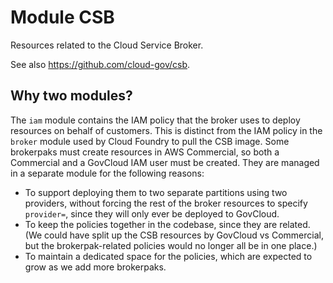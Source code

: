 # Module CSB

Resources related to the Cloud Service Broker.

See also https://github.com/cloud-gov/csb.

## Why two modules?

The `iam` module contains the IAM policy that the broker uses to deploy resources on behalf of customers. This is distinct from the IAM policy in the `broker` module used by Cloud Foundry to pull the CSB image. Some brokerpaks must create resources in AWS Commercial, so both a Commercial and a GovCloud IAM user must be created. They are managed in a separate module for the following reasons:

- To support deploying them to two separate partitions using two providers, without forcing the rest of the broker resources to specify `provider=`, since they will only ever be deployed to GovCloud.
- To keep the policies together in the codebase, since they are related. (We could have split up the CSB resources by GovCloud vs Commercial, but the brokerpak-related policies would no longer all be in one place.)
- To maintain a dedicated space for the policies, which are expected to grow as we add more brokerpaks.
